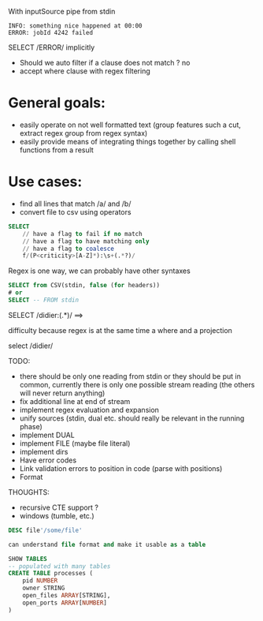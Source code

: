 With inputSource pipe from stdin

```text
INFO: something nice happened at 00:00
ERROR: jobId 4242 failed
```

SELECT /ERROR/
implicitly
- Should we auto filter if a clause does not match ? no
- accept where clause with regex filtering

# General goals:
- easily operate on not well formatted text (group features such a cut, extract regex group from regex syntax)
- easily provide means of integrating things together by calling shell functions from a result

# Use cases:
- find all lines that match /a/ and /b/
- convert file to csv using operators

```sql
SELECT
    // have a flag to fail if no match
    // have a flag to have matching only
    // have a flag to coalesce
    f/(P<criticity>[A-Z]*):\s+(.*?)/
```

Regex is one way, we can probably have other syntaxes

```sql
SELECT from CSV(stdin, false (for headers))
# or
SELECT -- FROM stdin
```
SELECT /didier:(.*)/ ==> 

difficulty because regex is at the same time
a where and a projection

select /didier/


TODO:
- there should be only one reading from stdin or they should be put in common, currently there is only one possible stream reading (the others will never return anything)
- fix additional line at end of stream
- implement regex evaluation and expansion
- unify sources (stdin, dual etc. should really be relevant in the running phase)
- implement DUAL
- implement FILE (maybe file literal)
- implement dirs
- Have error codes
- Link validation errors to position in code (parse with positions)
- Format


THOUGHTS:
- recursive CTE support ?
- windows (tumble, etc.)

```sql
DESC file'/some/file'

can understand file format and make it usable as a table

SHOW TABLES
-- populated with many tables 
CREATE TABLE processes (
    pid NUMBER
    owner STRING
    open_files ARRAY[STRING],
    open_ports ARRAY[NUMBER]
)
```